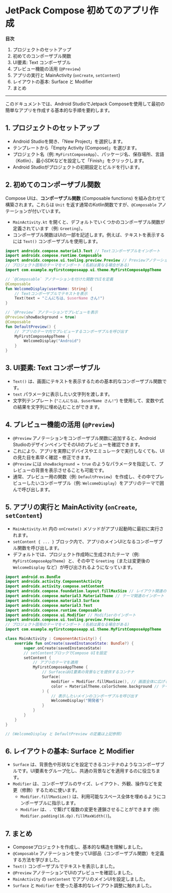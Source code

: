 # JetPack Compose 初めてのアプリ作成

**目次**

1.  プロジェクトのセットアップ
2.  初めてのコンポーザブル関数
3.  UI要素: Text コンポーザブル
4.  プレビュー機能の活用 (`@Preview`)
5.  アプリの実行と MainActivity (`onCreate`, `setContent`)
6.  レイアウトの基本: Surface と Modifier
7.  まとめ

---

このドキュメントでは、Android StudioでJetpack Composeを使用して最初の簡単なアプリを作成する基本的な手順を要約します。

## 1. プロジェクトのセットアップ

* Android Studioを開き、「New Project」を選択します。
* テンプレートから「Empty Activity (Compose)」を選びます。
* プロジェクト名（例: `MyFirstComposeApp`）、パッケージ名、保存場所、言語（Kotlin）、最小SDKなどを設定して「Finish」をクリックします。
* Android Studioがプロジェクトの初期設定とビルドを行います。

## 2. 初めてのコンポーザブル関数

Compose UIは、**コンポーザブル関数** (Composable functions) を組み合わせて構築されます。これらは `Unit` を返す通常のKotlin関数ですが、`@Composable` アノテーションが付いています。

* `MainActivity.kt` を開くと、デフォルトでいくつかのコンポーザブル関数が定義されています（例: `Greeting`）。
* コンポーザブル関数はUIの一部を記述します。例えば、テキストを表示するには `Text()` コンポーザブルを使用します。

```kotlin
import androidx.compose.material3.Text // Textコンポーザブルをインポート
import androidx.compose.runtime.Composable
import androidx.compose.ui.tooling.preview.Preview // Previewアノテーションをインポート
// プロジェクト固有のテーマをインポート (名前は異なる場合がある)
import com.example.myfirstcomposeapp.ui.theme.MyFirstComposeAppTheme

// `@Composable` アノテーションを付けた関数でUIを定義
@Composable
fun WelcomeDisplay(userName: String) {
    // Textコンポーザブルでテキストを表示
    Text(text = "こんにちは、$userName さん!")
}

// `@Preview` アノテーションでプレビューを表示
@Preview(showBackground = true)
@Composable
fun DefaultPreview() {
    // アプリのテーマ内でプレビューするコンポーザブルを呼び出す
    MyFirstComposeAppTheme {
        WelcomeDisplay("Android")
    }
}
```

## 3. UI要素: Text コンポーザブル

* `Text()` は、画面にテキストを表示するための基本的なコンポーザブル関数です。
* `text` パラメータに表示したい文字列を渡します。
* 文字列テンプレート (`"こんにちは、$userName さん!"`) を使用して、変数や式の結果を文字列に埋め込むことができます。

## 4. プレビュー機能の活用 (`@Preview`)

* `@Preview` アノテーションをコンポーザブル関数に追加すると、Android StudioのデザインペインでそのUIのプレビューを確認できます。
* これにより、アプリを実際にデバイスやエミュレータで実行しなくても、UIの見た目を素早く確認・修正できます。
* `@Preview` には `showBackground = true` のようなパラメータを指定して、プレビューの背景を表示させることも可能です。
* 通常、プレビュー用の関数（例: `DefaultPreview`）を作成し、その中でプレビューしたいコンポーザブル（例: `WelcomeDisplay`）をアプリのテーマで囲んで呼び出します。

## 5. アプリの実行と MainActivity (`onCreate`, `setContent`)

* `MainActivity.kt` 内の `onCreate()` メソッドがアプリ起動時に最初に実行されます。
* `setContent { ... }` ブロック内で、アプリのメインUIとなるコンポーザブル関数を呼び出します。
* デフォルトでは、プロジェクト作成時に生成されたテーマ（例: `MyFirstComposeAppTheme`）と、その中で `Greeting`（または変更後の `WelcomeDisplay` など）が呼び出されるようになっています。

```kotlin
import android.os.Bundle
import androidx.activity.ComponentActivity
import androidx.activity.compose.setContent
import androidx.compose.foundation.layout.fillMaxSize // レイアウト関連のインポート
import androidx.compose.material3.MaterialTheme // テーマ関連のインポート
import androidx.compose.material3.Surface
import androidx.compose.material3.Text
import androidx.compose.runtime.Composable
import androidx.compose.ui.Modifier // Modifierのインポート
import androidx.compose.ui.tooling.preview.Preview
// プロジェクト固有のテーマをインポート (名前は異なる場合がある)
import com.example.myfirstcomposeapp.ui.theme.MyFirstComposeAppTheme

class MainActivity : ComponentActivity() {
    override fun onCreate(savedInstanceState: Bundle?) {
        super.onCreate(savedInstanceState)
        // setContentブロックでCompose UIを設定
        setContent {
            // アプリのテーマを適用
            MyFirstComposeAppTheme {
                // SurfaceはUI要素の背景などを提供するコンテナ
                Surface(
                    modifier = Modifier.fillMaxSize(), // 画面全体に広げるModifier
                    color = MaterialTheme.colorScheme.background // テーマの背景色を使用
                ) {
                    // 表示したいメインのコンポーザブルを呼び出す
                    WelcomeDisplay("開発者")
                }
            }
        }
    }
}

// (WelcomeDisplay と DefaultPreview の定義は上記参照)

```

## 6. レイアウトの基本: Surface と Modifier

* `Surface` は、背景色や形状などを設定できるコンテナのようなコンポーザブルです。UI要素をグループ化し、共通の背景などを適用するのに役立ちます。
* `Modifier` は、コンポーザブルのサイズ、レイアウト、外観、操作などを変更（修飾）するために使います。
    * `Modifier.fillMaxSize()` は、利用可能なスペース全体を埋めるようにコンポーザブルに指示します。
    * `Modifier` は、`.` で繋げて複数の変更を連鎖させることができます (例: `Modifier.padding(16.dp).fillMaxWidth()`)。

## 7. まとめ

* Composeプロジェクトを作成し、基本的な構造を理解しました。
* `@Composable` アノテーションを使ってUI部品（コンポーザブル関数）を定義する方法を学びました。
* `Text()` コンポーザブルでテキストを表示しました。
* `@Preview` アノテーションでUIのプレビューを確認しました。
* `MainActivity` の `setContent` でアプリのメインUIを設定しました。
* `Surface` と `Modifier` を使った基本的なレイアウト調整に触れました。
